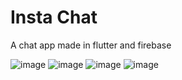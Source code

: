 # Insta Chat

A chat app made in flutter and firebase

![image](https://user-images.githubusercontent.com/54039581/130516811-7b932c9d-4332-424b-90d6-c7e64692d760.png)
![image](https://user-images.githubusercontent.com/54039581/130516847-9a97af31-2576-4cbd-94f4-934c03b64c1a.png)
![image](https://user-images.githubusercontent.com/54039581/130516869-2df3667f-079f-45df-b615-afa4be9118a4.png)
![image](https://user-images.githubusercontent.com/54039581/130516990-3a2c480d-d8eb-40fa-8415-bfd2de4c0c94.png)
